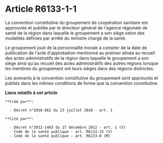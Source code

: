 # Article R6133-1-1

La convention constitutive du groupement de coopération sanitaire est approuvée et publiée par le directeur général de
l'agence régionale de santé de la région dans laquelle le groupement a son siège selon des modalités définies par arrêté du
ministre chargé de la santé. 

Le groupement jouit de la personnalité morale à compter de la date de publication de l'acte d'approbation mentionné au
premier alinéa au recueil des actes administratifs de la région dans laquelle le groupement a son siège ainsi qu'au recueil
des actes administratifs des autres régions lorsque les membres du groupement ont leurs sièges dans des régions distinctes. 

Les avenants à la convention constitutive du groupement sont approuvés et publiés dans les mêmes conditions de forme que la
convention constitutive.

**Liens relatifs à cet article**

	**Créé par**:

	  - Décret n°2010-862 du 23 juillet 2010 - art. 1

	**Cité par**:

	  - Décret n°2012-1483 du 27 décembre 2012 - art. 1 (V)
	  - Code de la santé publique - art. R6133-15 (V)
	  - Code de la santé publique - art. R6133-8 (M)
